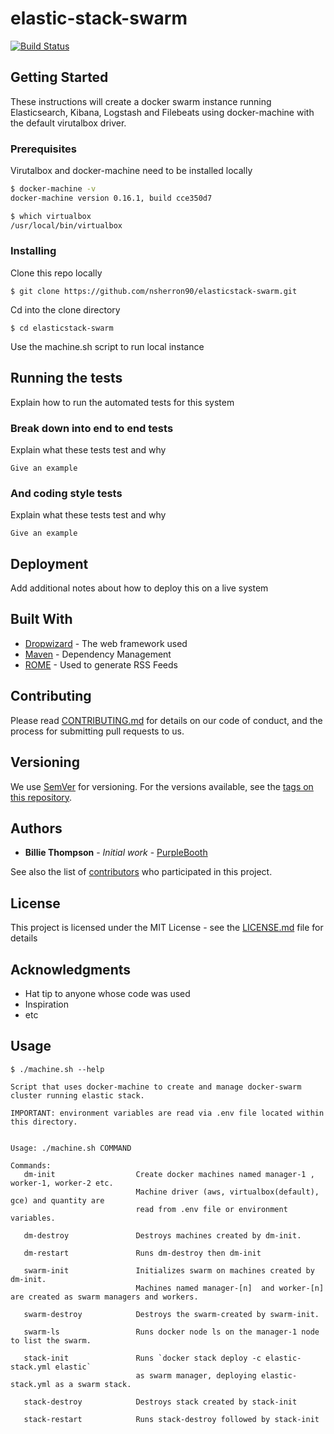# elastic-stack-swarm


[![Build Status](https://api.travis-ci.org/nsherron90/elastic-stack-swarm.svg?branch=master)](https://travis-ci.org/nsherron90/elastic-stack-swarm)

## Getting Started

These instructions will create a docker swarm instance running Elasticsearch, Kibana, Logstash and Filebeats 
using docker-machine with the default virutalbox driver.

### Prerequisites

Virutalbox and docker-machine need to be installed locally

```bash
$ docker-machine -v
docker-machine version 0.16.1, build cce350d7
```

```bash
$ which virtualbox
/usr/local/bin/virtualbox
```

### Installing

Clone this repo locally

```
$ git clone https://github.com/nsherron90/elasticstack-swarm.git
```
Cd into the clone directory

```
$ cd elasticstack-swarm
```

Use the machine.sh script to run local instance

## Running the tests

Explain how to run the automated tests for this system

### Break down into end to end tests

Explain what these tests test and why

```
Give an example
```

### And coding style tests

Explain what these tests test and why

```
Give an example
```

## Deployment

Add additional notes about how to deploy this on a live system

## Built With

* [Dropwizard](http://www.dropwizard.io/1.0.2/docs/) - The web framework used
* [Maven](https://maven.apache.org/) - Dependency Management
* [ROME](https://rometools.github.io/rome/) - Used to generate RSS Feeds

## Contributing

Please read [CONTRIBUTING.md](https://gist.github.com/PurpleBooth/b24679402957c63ec426) for details on our code of conduct, and the process for submitting pull requests to us.

## Versioning

We use [SemVer](http://semver.org/) for versioning. For the versions available, see the [tags on this repository](https://github.com/your/project/tags). 

## Authors

* **Billie Thompson** - *Initial work* - [PurpleBooth](https://github.com/PurpleBooth)

See also the list of [contributors](https://github.com/your/project/contributors) who participated in this project.

## License

This project is licensed under the MIT License - see the [LICENSE.md](LICENSE.md) file for details

## Acknowledgments

* Hat tip to anyone whose code was used
* Inspiration
* etc





## Usage

```
$ ./machine.sh --help

Script that uses docker-machine to create and manage docker-swarm cluster running elastic stack.

IMPORTANT: environment variables are read via .env file located within this directory.


Usage: ./machine.sh COMMAND

Commands:
   dm-init                  Create docker machines named manager-1 , worker-1, worker-2 etc.
                            Machine driver (aws, virtualbox(default), gce) and quantity are
                            read from .env file or environment variables.

   dm-destroy               Destroys machines created by dm-init.

   dm-restart               Runs dm-destroy then dm-init

   swarm-init               Initializes swarm on machines created by dm-init.
                            Machines named manager-[n]  and worker-[n] are created as swarm managers and workers.

   swarm-destroy            Destroys the swarm-created by swarm-init.

   swarm-ls                 Runs docker node ls on the manager-1 node to list the swarm.

   stack-init               Runs `docker stack deploy -c elastic-stack.yml elastic`
                            as swarm manager, deploying elastic-stack.yml as a swarm stack.

   stack-destroy            Destroys stack created by stack-init

   stack-restart            Runs stack-destroy followed by stack-init

```